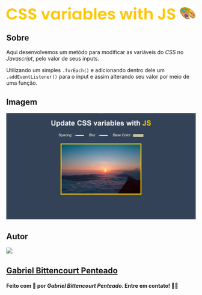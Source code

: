 <div align="center">
  <img src=".github/../../.github/Day3-img/title-day3.svg">
</div>

## Sobre
Aqui desenvolvemos um metódo para modificar as variáveis do *CSS* no *Javascript*, pelo valor de seus inputs.

Utilizando um simples `.forEach()` e adicionando dentro dele um `.addEventListener()` para o input e assim alterando seu valor por meio de uma função.

## Imagem
<img src=".github/../../.github/Day3-img/day3.png">

## Autor
<img src="https://unavatar.now.sh/github/gabrlcj" width="175" />

## [Gabriel Bittencourt Penteado](https://www.linkedin.com/in/gabriel-bittencourt-penteado/)

#### Feito com 🤎 por *Gabriel Bittencourt Penteado*. Entre em contato! 👋🏽